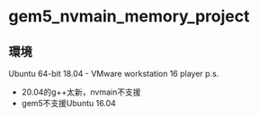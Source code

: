 # gem5_nvmain_memory_project

## 環境
Ubuntu 64-bit 18.04 - VMware workstation 16 player
p.s. 
* 20.04的g++太新，nvmain不支援
* gem5不支援Ubuntu 16.04

